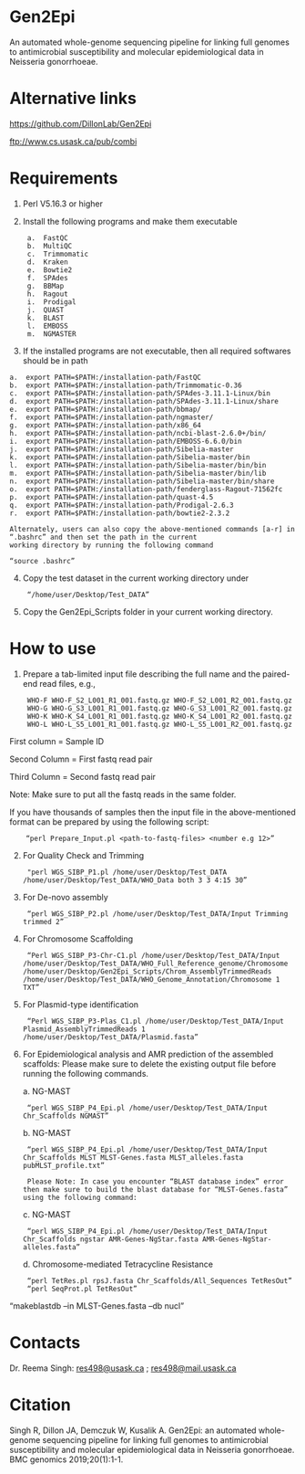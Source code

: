 # Gen2Epi
An automated whole-genome sequencing pipeline for linking full genomes to antimicrobial susceptibility and molecular epidemiological data in Neisseria gonorrhoeae.

# Alternative links

https://github.com/DillonLab/Gen2Epi

ftp://www.cs.usask.ca/pub/combi 

# Requirements

1. Perl V5.16.3 or higher
2. Install the following programs and make them executable

        a.	FastQC 
        b.	MultiQC
        c.	Trimmomatic
        d.	Kraken
        e.	Bowtie2
        f.	SPAdes
        g.	BBMap
        h.	Ragout
        i.	Prodigal
        j.	QUAST
        k.	BLAST
        l.	EMBOSS
        m.	NGMASTER
  
  3. If the installed programs are not executable, then all required softwares should be in path
  
    a.	export PATH=$PATH:/installation-path/FastQC
    b.	export PATH=$PATH:/installation-path/Trimmomatic-0.36
    c.	export PATH=$PATH:/installation-path/SPAdes-3.11.1-Linux/bin
    d.	export PATH=$PATH:/installation-path/SPAdes-3.11.1-Linux/share
    e.	export PATH=$PATH:/installation-path/bbmap/
    f.	export PATH=$PATH:/installation-path/ngmaster/
    g.	export PATH=$PATH:/installation-path/x86_64
    h.	export PATH=$PATH:/installation-path/ncbi-blast-2.6.0+/bin/
    i.	export PATH=$PATH:/installation-path/EMBOSS-6.6.0/bin
    j.	export PATH=$PATH:/installation-path/Sibelia-master
    k.	export PATH=$PATH:/installation-path/Sibelia-master/bin
    l.	export PATH=$PATH:/installation-path/Sibelia-master/bin/bin
    m.	export PATH=$PATH:/installation-path/Sibelia-master/bin/lib
    n.	export PATH=$PATH:/installation-path/Sibelia-master/bin/share
    o.	export PATH=$PATH:/installation-path/fenderglass-Ragout-71562fc
    p.	export PATH=$PATH:/installation-path/quast-4.5
    q.	export PATH=$PATH:/installation-path/Prodigal-2.6.3
    r.	export PATH=$PATH:/installation-path/bowtie2-2.3.2
    
    Alternately, users can also copy the above-mentioned commands [a-r] in “.bashrc” and then set the path in the current 
    working directory by running the following command
  
  	“source .bashrc” 

4. Copy the test dataset in the current working directory under

        “/home/user/Desktop/Test_DATA”
        
5. Copy the Gen2Epi_Scripts folder in your current working directory.

# How to use

1. Prepare a tab-limited input file describing the full name and the paired-end read files, e.g.,

        WHO-F WHO-F_S2_L001_R1_001.fastq.gz WHO-F_S2_L001_R2_001.fastq.gz
        WHO-G WHO-G_S3_L001_R1_001.fastq.gz WHO-G_S3_L001_R2_001.fastq.gz
        WHO-K WHO-K_S4_L001_R1_001.fastq.gz WHO-K_S4_L001_R2_001.fastq.gz
        WHO-L WHO-L_S5_L001_R1_001.fastq.gz WHO-L_S5_L001_R2_001.fastq.gz
        
First column = Sample ID

Second Column = First fastq read pair

Third Column = Second fastq read pair

Note: Make sure to put all the fastq reads in the same folder.

If you have thousands of samples then the input file in the above-mentioned format can be prepared by using the following script:      

        “perl Prepare_Input.pl <path-to-fastq-files> <number e.g 12>”
        
2. For Quality Check and Trimming

        "perl WGS_SIBP_P1.pl /home/user/Desktop/Test_DATA /home/user/Desktop/Test_DATA/WHO_Data both 3 3 4:15 30”
        
3. For De-novo assembly   

        “perl WGS_SIBP_P2.pl /home/user/Desktop/Test_DATA/Input Trimming trimmed 2”
        
4. For Chromosome Scaffolding 

        “Perl WGS_SIBP_P3-Chr-C1.pl /home/user/Desktop/Test_DATA/Input /home/user/Desktop/Test_DATA/WHO_Full_Reference_genome/Chromosome /home/user/Desktop/Gen2Epi_Scripts/Chrom_AssemblyTrimmedReads /home/user/Desktop/Test_DATA/WHO_Genome_Annotation/Chromosome 1 TXT”
        
5. For Plasmid-type identification 

        “Perl WGS_SIBP_P3-Plas_C1.pl /home/user/Desktop/Test_DATA/Input Plasmid_AssemblyTrimmedReads 1 /home/user/Desktop/Test_DATA/Plasmid.fasta”
        
6. For Epidemiological analysis and AMR prediction of the assembled scaffolds: Please make sure to delete the existing output file before running the following commands. 

      a. NG-MAST
      
        “perl WGS_SIBP_P4_Epi.pl /home/user/Desktop/Test_DATA/Input Chr_Scaffolds NGMAST”
        
      b. NG-MAST
      
        “perl WGS_SIBP_P4_Epi.pl /home/user/Desktop/Test_DATA/Input Chr_Scaffolds MLST MLST-Genes.fasta MLST_alleles.fasta pubMLST_profile.txt”

        Please Note: In case you encounter “BLAST database index” error then make sure to build the blast database for “MLST-Genes.fasta” using the following command:
        
     c. NG-MAST
     
        “perl WGS_SIBP_P4_Epi.pl /home/user/Desktop/Test_DATA/Input Chr_Scaffolds ngstar AMR-Genes-NgStar.fasta AMR-Genes-NgStar-alleles.fasta”

     d. Chromosome-mediated Tetracycline Resistance
     
        “perl TetRes.pl rpsJ.fasta Chr_Scaffolds/All_Sequences TetResOut”
        “perl SeqProt.pl TetResOut”


“makeblastdb –in MLST-Genes.fasta –db nucl”

# Contacts

Dr. Reema Singh: res498@usask.ca ; res498@mail.usask.ca 

# Citation

Singh R, Dillon JA, Demczuk W, Kusalik A. Gen2Epi: an automated whole-genome sequencing pipeline for linking full genomes to antimicrobial susceptibility and molecular epidemiological data in Neisseria gonorrhoeae. BMC genomics 2019;20(1):1-1.
        

